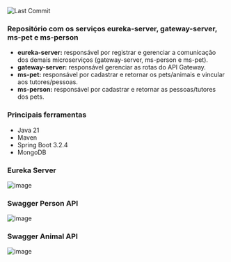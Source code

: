 ![Last Commit](https://img.shields.io/github/last-commit/santosjennifer/microservices-petshop)

### Repositório com os serviços eureka-server, gateway-server, ms-pet e ms-person

- **eureka-server:** responsável por registrar e gerenciar a comunicação dos demais microserviços (gateway-server, ms-person e ms-pet).
- **gateway-server:** responsável gerenciar as rotas do API Gateway.
- **ms-pet:** responsável por cadastrar e retornar os pets/animais e vincular aos tutores/pessoas.
- **ms-person:** responsável por cadastrar e retornar as pessoas/tutores dos pets.
  
### Principais ferramentas

- Java 21
- Maven
- Spring Boot 3.2.4
- MongoDB

### Eureka Server
![image](https://github.com/santosjennifer/microservices-petshop/assets/90192611/607d02e5-eddd-4ad4-a1b0-ce1520c3a7fe)

### Swagger Person API
![image](https://github.com/santosjennifer/microservices-petshop/assets/90192611/9ec9019c-a85f-49df-96b6-86cd8dbd12a1)

### Swagger Animal API
![image](https://github.com/santosjennifer/microservices-petshop/assets/90192611/a76607ef-27fc-4c16-8ad9-4c57572007a5)


